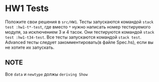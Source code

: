 # HW1 Tests

Положите свои решения в ``src/HW1``. Тесты запускаются командой ``stack test :hw1-t*-test``, где вместо ``*`` нужно написать номер тестируемого модуля, за исключением 3 и 4 тасок. Они тестируются командой ``stack test :hw1-t34-test``. Все тесты запускаются командой ``stack test``. Advanced тесты следует закомментировать(в файле Spec.hs), если вы не хотите их запускать.

## NOTE
Все ``data`` и ``newtype`` должы ``deriving Show``
